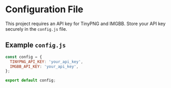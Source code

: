 # Configuration File

This project requires an API key for TinyPNG and IMGBB. Store your API key securely in the `config.js` file.

## Example `config.js`

```javascript
const config = {
  TINYPNG_API_KEY: 'your_api_key',
  IMGBB_API_KEY: 'your_api_key',
};

export default config;
```
